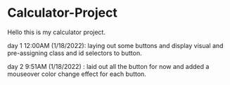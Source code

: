 # Calculator-Project

Hello this is my calculator project.

day 1 12:00AM (1/18/2022): laying out some buttons and display visual and pre-assigning class and id selectors to button. 

day 2 9:51AM (1/18/2022) : laid out all the button for now and added a mouseover color change effect for each button.
